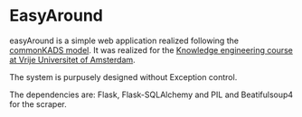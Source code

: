 EasyAround
==========

easyAround is a simple web application realized following the [commonKADS model](http://www.commonkads.uva.nl/frameset-commonkads.html). It was realized for the [Knowledge engineering course at Vrije Universitet of Amsterdam](http://www.vu.nl/nl/studiegids/2013-2014/master/a-b/artificial-intelligence/index.asp?view=module&origin=50769305x50769301&id=50765511).

The system is purpusely designed without Exception control.

The dependencies are: Flask, Flask-SQLAlchemy and PIL and Beatifulsoup4 for the scraper.
